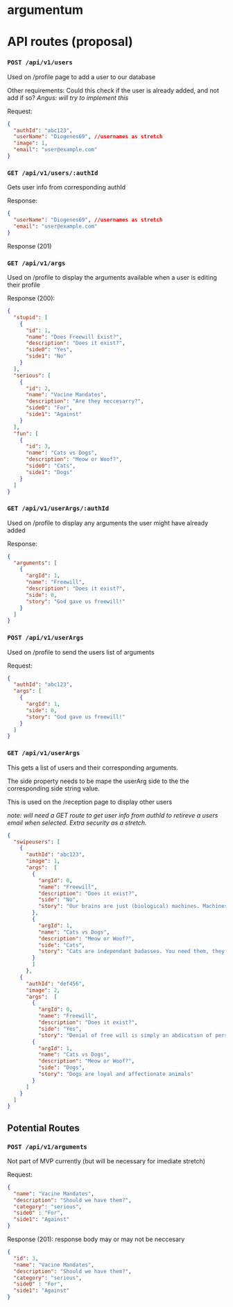 # argumentum

# API routes (proposal)
### `POST /api/v1/users`

Used on /profile page to add a user to our database

Other requirements: Could this check if the user is already added, and not add if so? *Angus: will try to implement this*

Request:

```json
{
  "authId": "abc123",
  "userName": "Diogenes69", //usernames as stretch
  "image": 1,
  "email": "user@example.com"
}
```

### `GET /api/v1/users/:authId`

Gets user info from corresponding authId

Response:

```json
{
  "userName": "Diogenes69", //usernames as stretch
  "email": "user@example.com"
}
```

Response (201)

### `GET /api/v1/args`

Used on /profile to display the arguments available when a user is editing their profile

Response (200):

```json
{
  "stupid": [
    {
      "id": 1,
      "name": "Does Freewill Exist?",
      "description": "Does it exist?",
      "side0": "Yes",
      "side1": "No"
    }
  ],
  "serious": [
    {
      "id": 2,
      "name": "Vacine Mandates",
      "description": "Are they neccesarry?",
      "side0": "For",
      "side1": "Against"
    }
  ],
  "fun": [
    {
      "id": 3,
      "name": "Cats vs Dogs",
      "description": "Meow or Woof?",
      "side0": "Cats",
      "side1": "Dogs"
    }
  ]
}
```

### `GET /api/v1/userArgs/:authId`

Used on /profile to display any arguments the user might have already added

Response:

```json
{
  "arguments": [
    {
      "argId": 1,
      "name": "Freewill",
      "description": "Does it exist?",
      "side": 0,
      "story": "God gave us freewill!"
    }
  ]
}
```

### `POST /api/v1/userArgs`

Used on /profile to send the users list of arguments

Request:

```json
{
  "authId": "abc123",
  "args": [
    {
      "argId": 1,
      "side": 0,
      "story": "God gave us freewill!"
    }
  ]
}
```

### `GET /api/v1/userArgs`

This gets a list of users and their corresponding arguments.

The side property needs to be mape the userArg side to the the corresponding side string value.

This is used on the /reception page to display other users

*note: will need a GET route to get user info from authId to retireve a users email when selected. Extra security as a stretch.*

```json
{
  "swipeusers": [
    {
      "authId": "abc123",
      "image": 1,
      "args":  [
        {
          "argId": 0,
          "name": "Freewill",
          "description": "Does it exist?",
          "side": "No",
          "story": "Our brains are just (biological) machines. Machines don't have freewill."
        },
        {
          "argId": 1,
          "name": "Cats vs Dogs",
          "description": "Meow or Woof?",
          "side": "Cats",
          "story": "Cats are independant badasses. You need them, they don't need you."
        }
        ]
      },
    {
      "authId": "def456",
      "image": 2,
      "args":  [
        {
          "argId": 0,
          "name": "Freewill",
          "description": "Does it exist?",
          "side": "Yes",
          "story": "Denial of free will is simply an abdication of personal responsibility."          },
        {
          "argId": 1,
          "name": "Cats vs Dogs",
          "description": "Meow or Woof?",
          "side": "Dogs",
          "story": "Dogs are loyal and affectionate animals"
        }
      ]
    }
  ]
}
```
## Potential Routes

### `POST /api/v1/arguments`
Not part of MVP currently (but will be necessary for imediate stretch)

Request:

```json
{
  "name": "Vacine Mandates",
  "description": "Should we have them?",
  "category": "serious",
  "side0" : "For",
  "side1": "Against"
}
```

Response (201):
response body may or may not be neccesary
```json
{
  "id": 3,
  "name": "Vacine Mandates",
  "description": "Should we have them?",
  "category": "serious",
  "side0" : "For",
  "side1": "Against"
}
```